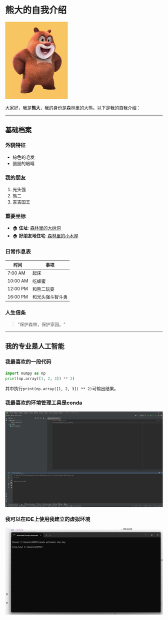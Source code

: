 # 熊大的自我介绍

<img src="https://github.com/stage123456/nlp-src/blob/main/20210526013035_4c036.png" width="200" alt="熊大形象">

大家好，我是**熊大**，我的身份是森林里的大熊。以下是我的自我介绍：

---

## 基础档案 

### 外貌特征 
- 棕色的毛发
- 圆圆的眼睛

### 我的朋友
1. 光头强
2. 熊二
3. 吉吉国王

### 重要坐标
- 🏠 **住址**: [森林里的大树洞](https://baike.baidu.com/item/%E6%AF%94%E5%A5%87%E5%A0%A1/8275168) 
- 🏠 **好朋友地住宅**: [森林里的小木屋](https://baike.baidu.com/item/%E8%9F%B9%E5%A0%A1%E7%8E%8B/8043124)

### 日常作息表
| 时间       | 事项       |
|----------|----------|
| 7:00 AM  | 起床       |
| 10:00 AM | 吃蜂蜜       |
| 12:00 PM | 和熊二玩耍   |
| 16:00 PM | 和光头强斗智斗勇 |

### 人生信条
> "保护森林，保护家园。"
---

## 我的专业是人工智能
### 我最喜欢的一段代码

```python
import numpy as np
print(np.array([1, 2, 3]) ** 2)
```
其中执行`print(np.array([1, 2, 3]) ** 2)`可输出结果。

### 我最喜欢的环境管理工具是conda
<img src="https://github.com/stage123456/nlp-src/blob/main/%E5%B1%8F%E5%B9%95%E6%88%AA%E5%9B%BE%202025-06-17%20163012.png" width="800" alt="截图一">

### 我可以在IDE上使用我建立的虚拟环境
<img src="https://github.com/lzy-pan/GitDemo/blob/main/%E5%9B%BE%E7%89%87/%E5%B1%8F%E5%B9%95%E6%88%AA%E5%9B%BE%202025-03-20%20100407.png" width="800" alt="截图二">
